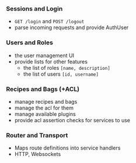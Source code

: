 
### Sessions and Login

- `GET /login` and `POST /logout`
- parse incoming requests and provide AuthUser

### Users and Roles

- the user management UI
- provide lists for other features
  - the list of roles `[name, description]`
  - the list of users `[id, username]`

### Recipes and Bags (+ACL)

- manage recipes and bags
- manage the acl for them
- manage available plugins
- provide acl assertion checks for services to use

### Router and Transport

- Maps route definitions into service handlers
- HTTP, Websockets

